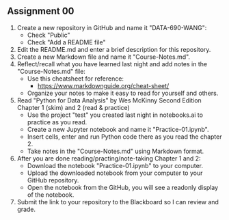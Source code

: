 ## Assignment 00
1. Create a new repository in GitHub and name it "DATA-690-WANG":
    - Check "Public"
    - Check "Add a README file"
2. Edit the README.md and enter a brief description for this repository. 
3. Create a new Markdown file and name it "Course-Notes.md".
4. Reflect/recall what you have learned last night and add notes in the "Course-Notes.md" file:
    - Use this cheatsheet for reference: 
        - https://www.markdownguide.org/cheat-sheet/
    - Organize your notes to make it easy to read for yourself and others.
5. Read "Python for Data Analysis" by Wes McKinny Second Edition Chapter 1 (skim) and 2 (read & practice)
    - Use the project "test" you created last night in notebooks.ai to practice as you read.
    - Create a new Jupyter notebook and name it "Practice-01.ipynb".
    - Insert cells, enter and run Python code there as you read the chapter 2.
    - Take notes in the "Course-Notes.md" using Markdown format.
6. After you are done reading/practing/note-taking Chapter 1 and 2:
    - Download the notebook "Practice-01.ipynb" to your computer.
    - Upload the downloaded notebook from your computer to your GitHub repository. 
    - Open the notebook from the GitHub, you will see a readonly display of the notebook.
7. Submit the link to your repository to the Blackboard so I can review and grade.


   
